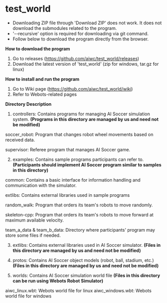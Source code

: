 # test_world

- Downloading ZIP file through 'Download ZIP' does not work. It does not download the submodules related to the program.
- '--recursive' option is required for downloading via git command.
- Follow below to download the program directly from the browser.

**How to download the program**

1. Go to releases (https://github.com/aiwc/test_world/releases)
2. Download the latest version of 'test_world' (zip for windows, tar.gz for linux)

**How to install and run the program**

1. Go to Wiki page (https://github.com/aiwc/test_world/wiki)
2. Refer to Webots-related pages

**Directory Description**

1. controllers: Contains programs for managing AI Soccer simulation system. **(Programs in this directory are managed by us and need not be modified)**

soccer_robot: Program that changes robot wheel movements based on received data.

supervisor: Referee program that manages AI Soccer game.

2. examples: Contains sample programs participants can refer to. **(Participants should implement AI Soccer program similar to samples in this directory)**

common: Contains a basic interface for information handling and communication with the simulator.

extlibs: Contains external libraries used in sample programs

random_walk: Program that orders its team's robots to move randomly.

skeleton-cpp: Program that orders its team's robots to move forward at maximum available velocity.

team_a_data & team_b_data: Directory where participants' program may store some files if needed.

3. extlibs: Contains external libraries used in AI Soccer simulator. **(Files in this directory are managed by us and need not be modified)**

4. protos: Contains AI Soccer object models (robot, ball, stadium, etc.) **(Files in this directory are managed by us and need not be modified)**

5. worlds: Contains AI Soccer simulation world file **(Files in this directory can be run using Webots Robot Simulator)**

aiwc_linux.wbt: Webots world file for linux
aiwc_windows.wbt: Webots world file for windows

